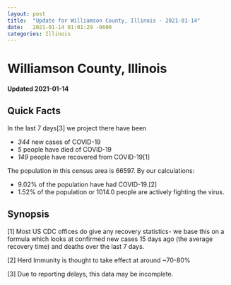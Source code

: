 ```yaml
---
layout: post
title:  "Update for Williamson County, Illinois - 2021-01-14"
date:   2021-01-14 01:01:29 -0600
categories: Illinois
---
```


# Williamson County, Illinois
#### Updated 2021-01-14

## Quick Facts

In the last 7 days[3] we project there have been
- *344* new cases of COVID-19
- *5* people have died of COVID-19
- *149* people have recovered from COVID-19[1]

The population in this census area is 66597. By our calculations:
- 9.02% of the population have had COVID-19.[2]
- 1.52% of the population or 1014.0 people are actively fighting the virus.

## Synopsis




[1] Most US CDC offices do give any recovery statistics- we base this on a formula which looks at confirmed new cases
15 days ago (the average recovery time) and deaths over the last 7 days.

[2] Herd Immunity is thought to take effect at around ~70-80%

[3] Due to reporting delays, this data may be incomplete.
 
    